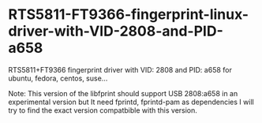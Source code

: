 # RTS5811-FT9366-fingerprint-linux-driver-with-VID-2808-and-PID-a658
RTS5811+FT9366 fingerprint  driver with VID: 2808 and PID: a658 for ubuntu, fedora, centos, suse...

Note: This version of the libfprint should support USB 2808:a658 in an experimental version but It need fprintd, fprintd-pam as dependencies I will try to find the exact version compatbible with this version.
